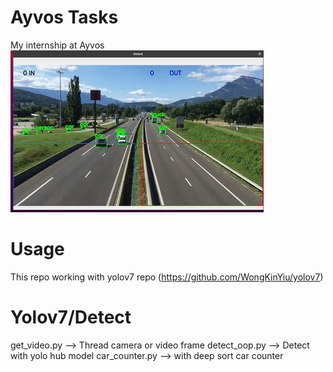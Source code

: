 # Ayvos Tasks
My internship at Ayvos
![](https://github.com/Fatih-Haslak/ayvos/blob/main/result.gif)
# Usage
This repo working with yolov7 repo (https://github.com/WongKinYiu/yolov7)
# Yolov7/Detect

get_video.py --> Thread camera or video frame
detect_oop.py --> Detect with yolo hub model
car_counter.py --> with deep sort car counter
